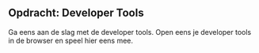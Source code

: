 ## Opdracht: Developer Tools

Ga eens aan de slag met de developer tools. Open eens je developer tools in de browser en speel hier eens mee.
